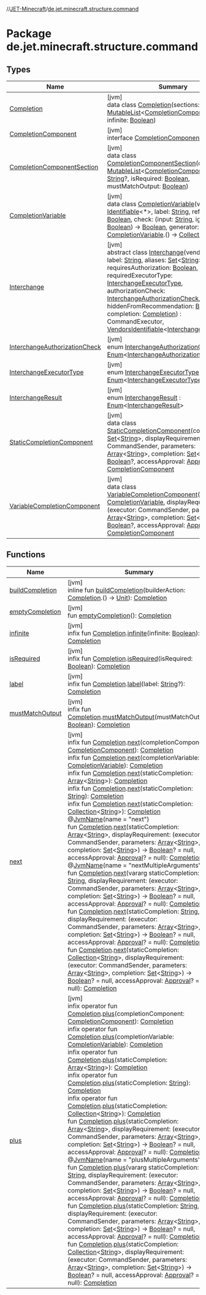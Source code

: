 //[JET-Minecraft](../../index.md)/[de.jet.minecraft.structure.command](index.md)

# Package de.jet.minecraft.structure.command

## Types

| Name | Summary |
|---|---|
| [Completion](-completion/index.md) | [jvm]<br>data class [Completion](-completion/index.md)(sections: [MutableList](https://kotlinlang.org/api/latest/jvm/stdlib/kotlin.collections/-mutable-list/index.html)&lt;[CompletionComponentSection](-completion-component-section/index.md)&gt;, infinite: [Boolean](https://kotlinlang.org/api/latest/jvm/stdlib/kotlin/-boolean/index.html)) |
| [CompletionComponent](-completion-component/index.md) | [jvm]<br>interface [CompletionComponent](-completion-component/index.md) |
| [CompletionComponentSection](-completion-component-section/index.md) | [jvm]<br>data class [CompletionComponentSection](-completion-component-section/index.md)(components: [MutableList](https://kotlinlang.org/api/latest/jvm/stdlib/kotlin.collections/-mutable-list/index.html)&lt;[CompletionComponent](-completion-component/index.md)&gt;, label: [String](https://kotlinlang.org/api/latest/jvm/stdlib/kotlin/-string/index.html)?, isRequired: [Boolean](https://kotlinlang.org/api/latest/jvm/stdlib/kotlin/-boolean/index.html), mustMatchOutput: [Boolean](https://kotlinlang.org/api/latest/jvm/stdlib/kotlin/-boolean/index.html)) |
| [CompletionVariable](-completion-variable/index.md) | [jvm]<br>data class [CompletionVariable](-completion-variable/index.md)(vendor: [Identifiable](../../../JET-Native/-j-e-t--native/de.jet.library.tool.smart.identification/-identifiable/index.md)&lt;*&gt;, label: [String](https://kotlinlang.org/api/latest/jvm/stdlib/kotlin/-string/index.html), refreshing: [Boolean](https://kotlinlang.org/api/latest/jvm/stdlib/kotlin/-boolean/index.html), check: (input: [String](https://kotlinlang.org/api/latest/jvm/stdlib/kotlin/-string/index.html), ignoreCase: [Boolean](https://kotlinlang.org/api/latest/jvm/stdlib/kotlin/-boolean/index.html)) -&gt; [Boolean](https://kotlinlang.org/api/latest/jvm/stdlib/kotlin/-boolean/index.html), generator: [CompletionVariable](-completion-variable/index.md).() -&gt; [Collection](https://kotlinlang.org/api/latest/jvm/stdlib/kotlin.collections/-collection/index.html)&lt;[String](https://kotlinlang.org/api/latest/jvm/stdlib/kotlin/-string/index.html)&gt;) |
| [Interchange](-interchange/index.md) | [jvm]<br>abstract class [Interchange](-interchange/index.md)(vendor: [App](../de.jet.minecraft.structure.app/-app/index.md), label: [String](https://kotlinlang.org/api/latest/jvm/stdlib/kotlin/-string/index.html), aliases: [Set](https://kotlinlang.org/api/latest/jvm/stdlib/kotlin.collections/-set/index.html)&lt;[String](https://kotlinlang.org/api/latest/jvm/stdlib/kotlin/-string/index.html)&gt;, requiresAuthorization: [Boolean](https://kotlinlang.org/api/latest/jvm/stdlib/kotlin/-boolean/index.html), requiredExecutorType: [InterchangeExecutorType](-interchange-executor-type/index.md), authorizationCheck: [InterchangeAuthorizationCheck](-interchange-authorization-check/index.md), hiddenFromRecommendation: [Boolean](https://kotlinlang.org/api/latest/jvm/stdlib/kotlin/-boolean/index.html), completion: [Completion](-completion/index.md)) : CommandExecutor, [VendorsIdentifiable](../de.jet.minecraft.tool.smart/-vendors-identifiable/index.md)&lt;[Interchange](-interchange/index.md)&gt; , [Logging](../de.jet.minecraft.tool.smart/-logging/index.md) |
| [InterchangeAuthorizationCheck](-interchange-authorization-check/index.md) | [jvm]<br>enum [InterchangeAuthorizationCheck](-interchange-authorization-check/index.md) : [Enum](https://kotlinlang.org/api/latest/jvm/stdlib/kotlin/-enum/index.html)&lt;[InterchangeAuthorizationCheck](-interchange-authorization-check/index.md)&gt; |
| [InterchangeExecutorType](-interchange-executor-type/index.md) | [jvm]<br>enum [InterchangeExecutorType](-interchange-executor-type/index.md) : [Enum](https://kotlinlang.org/api/latest/jvm/stdlib/kotlin/-enum/index.html)&lt;[InterchangeExecutorType](-interchange-executor-type/index.md)&gt; |
| [InterchangeResult](-interchange-result/index.md) | [jvm]<br>enum [InterchangeResult](-interchange-result/index.md) : [Enum](https://kotlinlang.org/api/latest/jvm/stdlib/kotlin/-enum/index.html)&lt;[InterchangeResult](-interchange-result/index.md)&gt; |
| [StaticCompletionComponent](-static-completion-component/index.md) | [jvm]<br>data class [StaticCompletionComponent](-static-completion-component/index.md)(completion: [Set](https://kotlinlang.org/api/latest/jvm/stdlib/kotlin.collections/-set/index.html)&lt;[String](https://kotlinlang.org/api/latest/jvm/stdlib/kotlin/-string/index.html)&gt;, displayRequirement: (executor: CommandSender, parameters: [Array](https://kotlinlang.org/api/latest/jvm/stdlib/kotlin/-array/index.html)&lt;[String](https://kotlinlang.org/api/latest/jvm/stdlib/kotlin/-string/index.html)&gt;, completion: [Set](https://kotlinlang.org/api/latest/jvm/stdlib/kotlin.collections/-set/index.html)&lt;[String](https://kotlinlang.org/api/latest/jvm/stdlib/kotlin/-string/index.html)&gt;) -&gt; [Boolean](https://kotlinlang.org/api/latest/jvm/stdlib/kotlin/-boolean/index.html)?, accessApproval: [Approval](../de.jet.minecraft.tool.permission/-approval/index.md)?) : [CompletionComponent](-completion-component/index.md) |
| [VariableCompletionComponent](-variable-completion-component/index.md) | [jvm]<br>data class [VariableCompletionComponent](-variable-completion-component/index.md)(variable: [CompletionVariable](-completion-variable/index.md), displayRequirement: (executor: CommandSender, parameters: [Array](https://kotlinlang.org/api/latest/jvm/stdlib/kotlin/-array/index.html)&lt;[String](https://kotlinlang.org/api/latest/jvm/stdlib/kotlin/-string/index.html)&gt;, completion: [Set](https://kotlinlang.org/api/latest/jvm/stdlib/kotlin.collections/-set/index.html)&lt;[String](https://kotlinlang.org/api/latest/jvm/stdlib/kotlin/-string/index.html)&gt;) -&gt; [Boolean](https://kotlinlang.org/api/latest/jvm/stdlib/kotlin/-boolean/index.html)?, accessApproval: [Approval](../de.jet.minecraft.tool.permission/-approval/index.md)?) : [CompletionComponent](-completion-component/index.md) |

## Functions

| Name | Summary |
|---|---|
| [buildCompletion](build-completion.md) | [jvm]<br>inline fun [buildCompletion](build-completion.md)(builderAction: [Completion](-completion/index.md).() -&gt; [Unit](https://kotlinlang.org/api/latest/jvm/stdlib/kotlin/-unit/index.html)): [Completion](-completion/index.md) |
| [emptyCompletion](empty-completion.md) | [jvm]<br>fun [emptyCompletion](empty-completion.md)(): [Completion](-completion/index.md) |
| [infinite](infinite.md) | [jvm]<br>infix fun [Completion](-completion/index.md).[infinite](infinite.md)(infinite: [Boolean](https://kotlinlang.org/api/latest/jvm/stdlib/kotlin/-boolean/index.html)): [Completion](-completion/index.md) |
| [isRequired](is-required.md) | [jvm]<br>infix fun [Completion](-completion/index.md).[isRequired](is-required.md)(isRequired: [Boolean](https://kotlinlang.org/api/latest/jvm/stdlib/kotlin/-boolean/index.html)): [Completion](-completion/index.md) |
| [label](label.md) | [jvm]<br>infix fun [Completion](-completion/index.md).[label](label.md)(label: [String](https://kotlinlang.org/api/latest/jvm/stdlib/kotlin/-string/index.html)?): [Completion](-completion/index.md) |
| [mustMatchOutput](must-match-output.md) | [jvm]<br>infix fun [Completion](-completion/index.md).[mustMatchOutput](must-match-output.md)(mustMatchOutput: [Boolean](https://kotlinlang.org/api/latest/jvm/stdlib/kotlin/-boolean/index.html)): [Completion](-completion/index.md) |
| [next](next.md) | [jvm]<br>infix fun [Completion](-completion/index.md).[next](next.md)(completionComponent: [CompletionComponent](-completion-component/index.md)): [Completion](-completion/index.md)<br>infix fun [Completion](-completion/index.md).[next](next.md)(completionVariable: [CompletionVariable](-completion-variable/index.md)): [Completion](-completion/index.md)<br>infix fun [Completion](-completion/index.md).[next](next.md)(staticCompletion: [Array](https://kotlinlang.org/api/latest/jvm/stdlib/kotlin/-array/index.html)&lt;[String](https://kotlinlang.org/api/latest/jvm/stdlib/kotlin/-string/index.html)&gt;): [Completion](-completion/index.md)<br>infix fun [Completion](-completion/index.md).[next](next.md)(staticCompletion: [String](https://kotlinlang.org/api/latest/jvm/stdlib/kotlin/-string/index.html)): [Completion](-completion/index.md)<br>infix fun [Completion](-completion/index.md).[next](next.md)(staticCompletion: [Collection](https://kotlinlang.org/api/latest/jvm/stdlib/kotlin.collections/-collection/index.html)&lt;[String](https://kotlinlang.org/api/latest/jvm/stdlib/kotlin/-string/index.html)&gt;): [Completion](-completion/index.md)<br>@[JvmName](https://kotlinlang.org/api/latest/jvm/stdlib/kotlin.jvm/-jvm-name/index.html)(name = "next")<br>fun [Completion](-completion/index.md).[next](next.md)(staticCompletion: [Array](https://kotlinlang.org/api/latest/jvm/stdlib/kotlin/-array/index.html)&lt;[String](https://kotlinlang.org/api/latest/jvm/stdlib/kotlin/-string/index.html)&gt;, displayRequirement: (executor: CommandSender, parameters: [Array](https://kotlinlang.org/api/latest/jvm/stdlib/kotlin/-array/index.html)&lt;[String](https://kotlinlang.org/api/latest/jvm/stdlib/kotlin/-string/index.html)&gt;, completion: [Set](https://kotlinlang.org/api/latest/jvm/stdlib/kotlin.collections/-set/index.html)&lt;[String](https://kotlinlang.org/api/latest/jvm/stdlib/kotlin/-string/index.html)&gt;) -&gt; [Boolean](https://kotlinlang.org/api/latest/jvm/stdlib/kotlin/-boolean/index.html)? = null, accessApproval: [Approval](../de.jet.minecraft.tool.permission/-approval/index.md)? = null): [Completion](-completion/index.md)<br>@[JvmName](https://kotlinlang.org/api/latest/jvm/stdlib/kotlin.jvm/-jvm-name/index.html)(name = "nextMultipleArguments")<br>fun [Completion](-completion/index.md).[next](next.md)(vararg staticCompletion: [String](https://kotlinlang.org/api/latest/jvm/stdlib/kotlin/-string/index.html), displayRequirement: (executor: CommandSender, parameters: [Array](https://kotlinlang.org/api/latest/jvm/stdlib/kotlin/-array/index.html)&lt;[String](https://kotlinlang.org/api/latest/jvm/stdlib/kotlin/-string/index.html)&gt;, completion: [Set](https://kotlinlang.org/api/latest/jvm/stdlib/kotlin.collections/-set/index.html)&lt;[String](https://kotlinlang.org/api/latest/jvm/stdlib/kotlin/-string/index.html)&gt;) -&gt; [Boolean](https://kotlinlang.org/api/latest/jvm/stdlib/kotlin/-boolean/index.html)? = null, accessApproval: [Approval](../de.jet.minecraft.tool.permission/-approval/index.md)? = null): [Completion](-completion/index.md)<br>fun [Completion](-completion/index.md).[next](next.md)(staticCompletion: [String](https://kotlinlang.org/api/latest/jvm/stdlib/kotlin/-string/index.html), displayRequirement: (executor: CommandSender, parameters: [Array](https://kotlinlang.org/api/latest/jvm/stdlib/kotlin/-array/index.html)&lt;[String](https://kotlinlang.org/api/latest/jvm/stdlib/kotlin/-string/index.html)&gt;, completion: [Set](https://kotlinlang.org/api/latest/jvm/stdlib/kotlin.collections/-set/index.html)&lt;[String](https://kotlinlang.org/api/latest/jvm/stdlib/kotlin/-string/index.html)&gt;) -&gt; [Boolean](https://kotlinlang.org/api/latest/jvm/stdlib/kotlin/-boolean/index.html)? = null, accessApproval: [Approval](../de.jet.minecraft.tool.permission/-approval/index.md)? = null): [Completion](-completion/index.md)<br>fun [Completion](-completion/index.md).[next](next.md)(staticCompletion: [Collection](https://kotlinlang.org/api/latest/jvm/stdlib/kotlin.collections/-collection/index.html)&lt;[String](https://kotlinlang.org/api/latest/jvm/stdlib/kotlin/-string/index.html)&gt;, displayRequirement: (executor: CommandSender, parameters: [Array](https://kotlinlang.org/api/latest/jvm/stdlib/kotlin/-array/index.html)&lt;[String](https://kotlinlang.org/api/latest/jvm/stdlib/kotlin/-string/index.html)&gt;, completion: [Set](https://kotlinlang.org/api/latest/jvm/stdlib/kotlin.collections/-set/index.html)&lt;[String](https://kotlinlang.org/api/latest/jvm/stdlib/kotlin/-string/index.html)&gt;) -&gt; [Boolean](https://kotlinlang.org/api/latest/jvm/stdlib/kotlin/-boolean/index.html)? = null, accessApproval: [Approval](../de.jet.minecraft.tool.permission/-approval/index.md)? = null): [Completion](-completion/index.md) |
| [plus](plus.md) | [jvm]<br>infix operator fun [Completion](-completion/index.md).[plus](plus.md)(completionComponent: [CompletionComponent](-completion-component/index.md)): [Completion](-completion/index.md)<br>infix operator fun [Completion](-completion/index.md).[plus](plus.md)(completionVariable: [CompletionVariable](-completion-variable/index.md)): [Completion](-completion/index.md)<br>infix operator fun [Completion](-completion/index.md).[plus](plus.md)(staticCompletion: [Array](https://kotlinlang.org/api/latest/jvm/stdlib/kotlin/-array/index.html)&lt;[String](https://kotlinlang.org/api/latest/jvm/stdlib/kotlin/-string/index.html)&gt;): [Completion](-completion/index.md)<br>infix operator fun [Completion](-completion/index.md).[plus](plus.md)(staticCompletion: [String](https://kotlinlang.org/api/latest/jvm/stdlib/kotlin/-string/index.html)): [Completion](-completion/index.md)<br>infix operator fun [Completion](-completion/index.md).[plus](plus.md)(staticCompletion: [Collection](https://kotlinlang.org/api/latest/jvm/stdlib/kotlin.collections/-collection/index.html)&lt;[String](https://kotlinlang.org/api/latest/jvm/stdlib/kotlin/-string/index.html)&gt;): [Completion](-completion/index.md)<br>fun [Completion](-completion/index.md).[plus](plus.md)(staticCompletion: [Array](https://kotlinlang.org/api/latest/jvm/stdlib/kotlin/-array/index.html)&lt;[String](https://kotlinlang.org/api/latest/jvm/stdlib/kotlin/-string/index.html)&gt;, displayRequirement: (executor: CommandSender, parameters: [Array](https://kotlinlang.org/api/latest/jvm/stdlib/kotlin/-array/index.html)&lt;[String](https://kotlinlang.org/api/latest/jvm/stdlib/kotlin/-string/index.html)&gt;, completion: [Set](https://kotlinlang.org/api/latest/jvm/stdlib/kotlin.collections/-set/index.html)&lt;[String](https://kotlinlang.org/api/latest/jvm/stdlib/kotlin/-string/index.html)&gt;) -&gt; [Boolean](https://kotlinlang.org/api/latest/jvm/stdlib/kotlin/-boolean/index.html)? = null, accessApproval: [Approval](../de.jet.minecraft.tool.permission/-approval/index.md)? = null): [Completion](-completion/index.md)<br>@[JvmName](https://kotlinlang.org/api/latest/jvm/stdlib/kotlin.jvm/-jvm-name/index.html)(name = "plusMultipleArguments")<br>fun [Completion](-completion/index.md).[plus](plus.md)(vararg staticCompletion: [String](https://kotlinlang.org/api/latest/jvm/stdlib/kotlin/-string/index.html), displayRequirement: (executor: CommandSender, parameters: [Array](https://kotlinlang.org/api/latest/jvm/stdlib/kotlin/-array/index.html)&lt;[String](https://kotlinlang.org/api/latest/jvm/stdlib/kotlin/-string/index.html)&gt;, completion: [Set](https://kotlinlang.org/api/latest/jvm/stdlib/kotlin.collections/-set/index.html)&lt;[String](https://kotlinlang.org/api/latest/jvm/stdlib/kotlin/-string/index.html)&gt;) -&gt; [Boolean](https://kotlinlang.org/api/latest/jvm/stdlib/kotlin/-boolean/index.html)? = null, accessApproval: [Approval](../de.jet.minecraft.tool.permission/-approval/index.md)? = null): [Completion](-completion/index.md)<br>fun [Completion](-completion/index.md).[plus](plus.md)(staticCompletion: [String](https://kotlinlang.org/api/latest/jvm/stdlib/kotlin/-string/index.html), displayRequirement: (executor: CommandSender, parameters: [Array](https://kotlinlang.org/api/latest/jvm/stdlib/kotlin/-array/index.html)&lt;[String](https://kotlinlang.org/api/latest/jvm/stdlib/kotlin/-string/index.html)&gt;, completion: [Set](https://kotlinlang.org/api/latest/jvm/stdlib/kotlin.collections/-set/index.html)&lt;[String](https://kotlinlang.org/api/latest/jvm/stdlib/kotlin/-string/index.html)&gt;) -&gt; [Boolean](https://kotlinlang.org/api/latest/jvm/stdlib/kotlin/-boolean/index.html)? = null, accessApproval: [Approval](../de.jet.minecraft.tool.permission/-approval/index.md)? = null): [Completion](-completion/index.md)<br>fun [Completion](-completion/index.md).[plus](plus.md)(staticCompletion: [Collection](https://kotlinlang.org/api/latest/jvm/stdlib/kotlin.collections/-collection/index.html)&lt;[String](https://kotlinlang.org/api/latest/jvm/stdlib/kotlin/-string/index.html)&gt;, displayRequirement: (executor: CommandSender, parameters: [Array](https://kotlinlang.org/api/latest/jvm/stdlib/kotlin/-array/index.html)&lt;[String](https://kotlinlang.org/api/latest/jvm/stdlib/kotlin/-string/index.html)&gt;, completion: [Set](https://kotlinlang.org/api/latest/jvm/stdlib/kotlin.collections/-set/index.html)&lt;[String](https://kotlinlang.org/api/latest/jvm/stdlib/kotlin/-string/index.html)&gt;) -&gt; [Boolean](https://kotlinlang.org/api/latest/jvm/stdlib/kotlin/-boolean/index.html)? = null, accessApproval: [Approval](../de.jet.minecraft.tool.permission/-approval/index.md)? = null): [Completion](-completion/index.md) |
